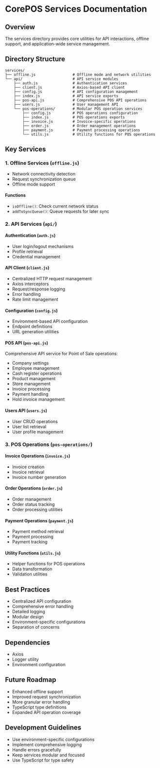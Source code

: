 # CorePOS Services Documentation

## Overview
The services directory provides core utilities for API interactions, offline support, and application-wide service management.

## Directory Structure
```
services/
├── offline.js                 # Offline mode and network utilities
└── api/                       # API service modules
    ├── auth.js                # Authentication services
    ├── client.js              # Axios-based API client
    ├── config.js              # API configuration management
    ├── index.js               # API service exports
    ├── pos-api.js             # Comprehensive POS API operations
    ├── users.js               # User management API
    └── pos-operations/        # Modular POS operation services
        ├── config.js          # POS operations configuration
        ├── index.js           # POS operations exports
        ├── invoice.js         # Invoice-specific operations
        ├── order.js           # Order management operations
        ├── payment.js         # Payment processing operations
        └── utils.js           # Utility functions for POS operations
```

## Key Services

### 1. Offline Services (`offline.js`)
- Network connectivity detection
- Request synchronization queue
- Offline mode support

#### Functions
- `isOffline()`: Check current network status
- `addToSyncQueue()`: Queue requests for later sync

### 2. API Services (`api/`)

#### Authentication (`auth.js`)
- User login/logout mechanisms
- Profile retrieval
- Credential management

#### API Client (`client.js`)
- Centralized HTTP request management
- Axios interceptors
- Request/response logging
- Error handling
- Rate limit management

#### Configuration (`config.js`)
- Environment-based API configuration
- Endpoint definitions
- URL generation utilities

#### POS API (`pos-api.js`)
Comprehensive API service for Point of Sale operations:
- Company settings
- Employee management
- Cash register operations
- Product management
- Store management
- Invoice processing
- Payment handling
- Hold invoice management

#### Users API (`users.js`)
- User CRUD operations
- User list retrieval
- User profile management

### 3. POS Operations (`pos-operations/`)

#### Invoice Operations (`invoice.js`)
- Invoice creation
- Invoice retrieval
- Invoice number generation

#### Order Operations (`order.js`)
- Order management
- Order status tracking
- Order processing utilities

#### Payment Operations (`payment.js`)
- Payment method retrieval
- Payment processing
- Payment tracking

#### Utility Functions (`utils.js`)
- Helper functions for POS operations
- Data transformation
- Validation utilities

## Best Practices
- Centralized API configuration
- Comprehensive error handling
- Detailed logging
- Modular design
- Environment-specific configurations
- Separation of concerns

## Dependencies
- Axios
- Logger utility
- Environment configuration

## Future Roadmap
- Enhanced offline support
- Improved request synchronization
- More granular error handling
- TypeScript type definitions
- Expanded API operation coverage

## Development Guidelines
- Use environment-specific configurations
- Implement comprehensive logging
- Handle errors gracefully
- Keep services modular and focused
- Use TypeScript for type safety
